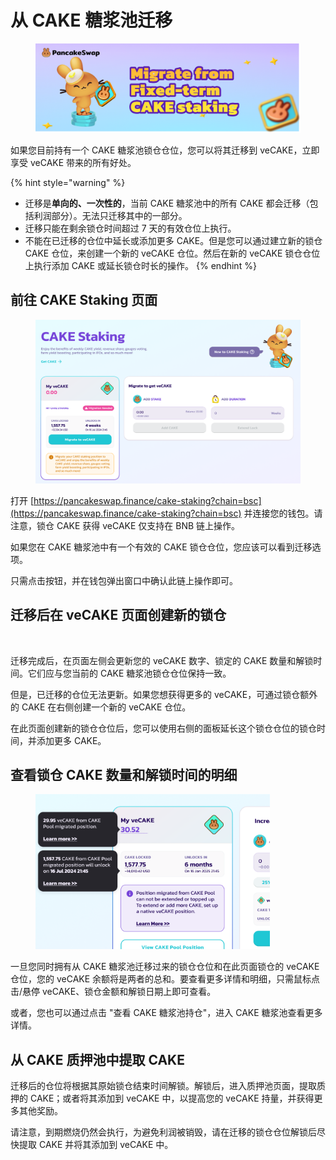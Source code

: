 # 从 CAKE 糖浆池迁移

<figure><img src="../../.gitbook/assets/image (347).png" alt=""><figcaption></figcaption></figure>

如果您目前持有一个 CAKE 糖浆池锁仓仓位，您可以将其迁移到 veCAKE，立即享受 veCAKE 带来的所有好处。

{% hint style="warning" %}
* 迁移是**单向的、一次性的**，当前 CAKE 糖浆池中的所有 CAKE 都会迁移（包括利润部分）。无法只迁移其中的一部分。
* 迁移只能在剩余锁仓时间超过 7 天的有效仓位上执行。
* 不能在已迁移的仓位中延长或添加更多 CAKE。但是您可以通过建立新的锁仓 CAKE 仓位，来创建一个新的 veCAKE 仓位。然后在新的 veCAKE 锁仓仓位上执行添加 CAKE 或延长锁仓时长的操作。
{% endhint %}

## 前往 CAKE Staking 页面 <a href="#c866162b-886c-49bb-9906-9c5b861f3f67" id="c866162b-886c-49bb-9906-9c5b861f3f67"></a>

<figure><img src="../../.gitbook/assets/image (348).png" alt=""><figcaption></figcaption></figure>

打开 [https://pancakeswap.finance/cake-staking?chain=bsc](https://pancakeswap.finance/cake-staking?chain=bsc) 并连接您的钱包。请注意，锁仓 CAKE 获得 veCAKE 仅支持在 BNB 链上操作。

如果您在 CAKE 糖浆池中有一个有效的 CAKE 锁仓仓位，您应该可以看到迁移选项。&#x20;

只需点击按钮，并在钱包弹出窗口中确认此链上操作即可。

## 迁移后在 veCAKE 页面创建新的锁仓

<figure><img src="../../.gitbook/assets/CAKE Staking - Check veCAKE number.jpg" alt=""><figcaption></figcaption></figure>

迁移完成后，在页面左侧会更新您的 veCAKE 数字、锁定的 CAKE 数量和解锁时间。它们应与您当前的 CAKE 糖浆池锁仓仓位保持一致。&#x20;

但是，已迁移的仓位无法更新。如果您想获得更多的 veCAKE，可通过锁仓额外的 CAKE 在右侧创建一个新的 veCAKE 仓位。&#x20;

在此页面创建新的锁仓仓位后，您可以使用右侧的面板延长这个锁仓仓位的锁仓时间，并添加更多 CAKE。

## 查看锁仓 CAKE 数量和解锁时间的明细

<figure><img src="../../.gitbook/assets/image (350).png" alt="" width="375"><figcaption></figcaption></figure>

一旦您同时拥有从 CAKE 糖浆池迁移过来的锁仓仓位和在此页面锁仓的 veCAKE 仓位，您的 veCAKE 余额将是两者的总和。要查看更多详情和明细，只需鼠标点击/悬停 veCAKE、锁仓金额和解锁日期上即可查看。&#x20;

或者，您也可以通过点击 "查看 CAKE 糖浆池持仓"，进入 CAKE 糖浆池查看更多详情。

## 从 CAKE 质押池中提取 CAKE&#x20;

迁移后的仓位将根据其原始锁仓结束时间解锁。解锁后，进入质押池页面，提取质押的 CAKE；或者将其添加到 veCAKE 中，以提高您的 veCAKE 持量，并获得更多其他奖励。&#x20;

请注意，到期燃烧仍然会执行，为避免利润被销毁，请在迁移的锁仓仓位解锁后尽快提取 CAKE 并将其添加到 veCAKE 中。

